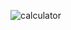 ![calculator](https://github.com/gebadakash/Calculator/assets/137673292/201d4d4b-991e-4a8c-b382-14c96895741b)
